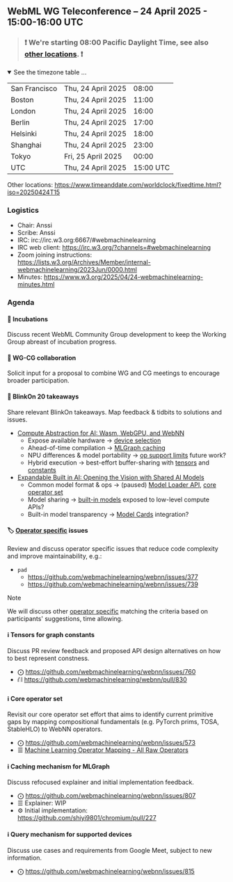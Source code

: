 ## WebML WG Teleconference – 24 April 2025 - 15:00-16:00 UTC

>### ❗ We're starting 08:00 Pacific Daylight Time, see also [other locations](https://www.timeanddate.com/worldclock/fixedtime.html?iso=20250424T15). ❗

<details open><summary>See the timezone table ...</summary>
<table>
<tr><td> San Francisco <td> Thu, 24 April 2025 <td> 08:00
<tr><td> Boston <td> Thu, 24 April 2025 <td> 11:00
<tr><td> London <td> Thu, 24 April 2025 <td> 16:00  
<tr><td> Berlin <td> Thu, 24 April 2025 <td> 17:00 
<tr><td> Helsinki <td> Thu, 24 April 2025 <td> 18:00 
<tr><td> Shanghai <td> Thu, 24 April 2025 <td> 23:00
<tr><td> Tokyo <td> Fri, 25 April 2025 <td> 00:00
<tr><td> UTC <td> Thu, 24 April 2025 <td> 15:00 UTC
</table>

Other locations: https://www.timeanddate.com/worldclock/fixedtime.html?iso=20250424T15
</details>

### Logistics

* Chair: Anssi
* Scribe: Anssi
* IRC: irc://irc.w3.org:6667/#webmachinelearning
* IRC web client: https://irc.w3.org/?channels=#webmachinelearning
* Zoom joining instructions: https://lists.w3.org/Archives/Member/internal-webmachinelearning/2023Jun/0000.html
* Minutes: https://www.w3.org/2025/04/24-webmachinelearning-minutes.html

### Agenda

#### 🧪 Incubations

Discuss recent WebML Community Group development to keep the Working Group abreast of incubation progress.

#### 🤝 WG-CG collaboration

Solicit input for a proposal to combine WG and CG meetings to encourage broader participation.

#### 🥡 BlinkOn 20 takeaways

Share relevant BlinkOn takeaways. Map feedback & tidbits to solutions and issues.

- [Compute Abstraction for AI: Wasm, WebGPU, and WebNN](https://www.youtube.com/watch?v=IgIdayJH4_o)
  - Expose available hardware → [device selection](https://github.com/webmachinelearning/webnn/labels/device%20selection)
  - Ahead-of-time compilation → [MLGraph caching](https://github.com/webmachinelearning/webnn/issues/807)
  - NPU differences & model portability → [op support limits](https://www.w3.org/TR/webnn/#api-mlcontext-opsupportlimits) future work?
  - Hybrid execution → best-effort buffer-sharing with [tensors](https://github.com/webmachinelearning/webnn/blob/main/mltensor-explainer.md) and [constants](https://github.com/webmachinelearning/webnn/pull/830)
- [Expandable Built in AI: Opening the Vision with Shared AI Models](https://www.youtube.com/watch?v=3zOYVlBKOHA)
  - Common model format & ops → (paused) [Model Loader API](https://github.com/webmachinelearning/model-loader), [core operator set](https://github.com/webmachinelearning/webnn/issues/573)
  - Model sharing → [built-in models](https://github.com/webmachinelearning/webnn/issues/1) exposed to low-level compute APIs?
  - Built-in model transparency → [Model Cards](https://arxiv.org/abs/1810.03993) integration?

#### 🏷️ [Operator specific](https://github.com/webmachinelearning/webnn/labels/operator%20specific) issues

Review and discuss operator specific issues that reduce code complexity and improve maintainability, e.g.:

- `pad`
  - https://github.com/webmachinelearning/webnn/issues/377
  - https://github.com/webmachinelearning/webnn/issues/739

>[!NOTE]
>We will discuss other [operator specific](https://github.com/webmachinelearning/webnn/labels/operator%20specific) matching the criteria based on participants' suggestions, time allowing.

#### ℹ️ Tensors for graph constants

Discuss PR review feedback and proposed API design alternatives on how to best represent constness.

- ⨀ https://github.com/webmachinelearning/webnn/issues/760
- ⛙ https://github.com/webmachinelearning/webnn/pull/830

#### ℹ️ Core operator set

Revisit our core operator set effort that aims to identify current primitive gaps by mapping compositional fundamentals (e.g. PyTorch prims, TOSA, StableHLO) to WebNN operators.

- ⨀ https://github.com/webmachinelearning/webnn/issues/573
- ☰ [Machine Learning Operator Mapping - All Raw Operators](https://onedrive.live.com/edit?id=EE82F5C6F06C7371!345450&resid=EE82F5C6F06C7371!345450&ithint=file%2Cxlsx&authkey=!AK8f-RDTleqlLXE&wdo=2&cid=ee82f5c6f06c7371)

#### ℹ️ Caching mechanism for MLGraph

Discuss refocused explainer and initial implementation feedback.

- ⨀ https://github.com/webmachinelearning/webnn/issues/807
- ☰ Explainer: WIP
- ⚙️ Initial implementation: https://github.com/shiyi9801/chromium/pull/227

#### ℹ️ Query mechanism for supported devices

Discuss use cases and requirements from Google Meet, subject to new information.

- ⨀ https://github.com/webmachinelearning/webnn/issues/815

